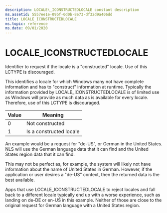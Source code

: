 ```yaml
---
description: LOCALE\_ICONSTRUCTEDLOCALE constant description
ms.assetid: 5557ee1e-09bf-0d0b-8e73-df32d9a406dd
title: LOCALE_ICONSTRUCTEDLOCALE
ms.topic: reference
ms.date: 09/01/2020
---
```


# LOCALE\_ICONSTRUCTEDLOCALE

Identifier to request if the locale is a "constructed" locale. Use of this LCTYPE is discouraged.

This identifies a locale for which Windows many not have complete information and has to "construct" information at runtime. Typically the information provided by LOCALE_ICONSTRUCTEDLOCALE is of limited use as Windows will provide as much data as is available for every locale. Therefore, use of this LCTYPE is discouraged.


| Value | Meaning                 |
|-------|-------------------------|
| 0     | Not constructed         |
| 1     | Is a constructed locale |


An example would be a request for "de-US", or German in the United States. NLS will use the German language data that it can find and the United States region data that it can find. 

This may not be perfect as, for example, the system will likely not have information about the name of United States in German. However, if the application or user desires a "de-US" context, then the returned data is the best available. 

Apps that use LOCALE_ICONSTRUCTEDLOCALE to reject locales and fall back to a different locale typically end up with a worse experience, such as landing on de-DE or en-US in this example. Neither of those are close to the original request for German language with a United States region.

